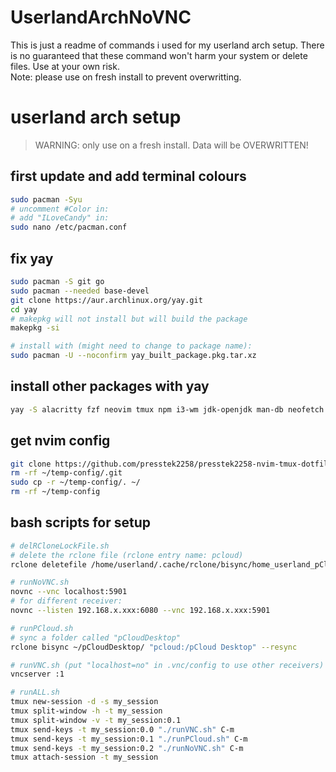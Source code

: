 # UserlandArchNoVNC
This is just a readme of commands i used for my userland arch setup. There is no guaranteed that these command won't harm your system or delete files. Use at your own risk.  
Note: please use on fresh install to prevent overwritting.  

# userland arch setup

> WARNING: only use on a fresh install. Data will be OVERWRITTEN!

## first update and add terminal colours

```bash
sudo pacman -Syu
# uncomment #Color in:
# add "ILoveCandy" in:
sudo nano /etc/pacman.conf
```

## fix yay

```bash
sudo pacman -S git go
sudo pacman --needed base-devel
git clone https://aur.archlinux.org/yay.git
cd yay
# makepkg will not install but will build the package
makepkg -si
```

```bash
# install with (might need to change to package name):
sudo pacman -U --noconfirm yay_built_package.pkg.tar.xz
```

## install other packages with yay

```bash
yay -S alacritty fzf neovim tmux npm i3-wm jdk-openjdk man-db neofetch novnc python-numpy rclone tigervnc tldr ttf-jetbrains-mono xclip
```

## get nvim config

```bash
git clone https://github.com/presstek2258/presstek2258-nvim-tmux-dotfiles.git ~/temp-config
rm -rf ~/temp-config/.git
sudo cp -r ~/temp-config/. ~/
rm -rf ~/temp-config
```

## bash scripts for setup

```bash
# delRCloneLockFile.sh
# delete the rclone file (rclone entry name: pcloud)
rclone deletefile /home/userland/.cache/rclone/bisync/home_userland_pCloudDesktop..pcloud_pCloud_Desktop.lck
```

```bash
# runNoVNC.sh
novnc --vnc localhost:5901
# for different receiver:
novnc --listen 192.168.x.xxx:6080 --vnc 192.168.x.xxx:5901
```

```bash
# runPCloud.sh
# sync a folder called "pCloudDesktop"
rclone bisync ~/pCloudDesktop/ "pcloud:/pCloud Desktop" --resync
```

```bash
# runVNC.sh (put "localhost=no" in .vnc/config to use other receivers)
vncserver :1
```

```bash
# runALL.sh
tmux new-session -d -s my_session
tmux split-window -h -t my_session
tmux split-window -v -t my_session:0.1
tmux send-keys -t my_session:0.0 "./runVNC.sh" C-m
tmux send-keys -t my_session:0.1 "./runPCloud.sh" C-m
tmux send-keys -t my_session:0.2 "./runNoVNC.sh" C-m
tmux attach-session -t my_session
```
